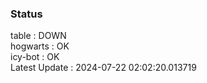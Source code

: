 ### Status


table : DOWN  
hogwarts : OK  
icy-bot : OK  
Latest Update : 2024-07-22 02:02:20.013719

